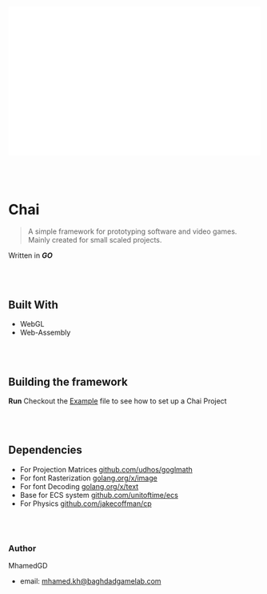 <br>

![Chai Logo](Assets/Chai_Logo.png)

<br><br>
# Chai

>   A simple framework for prototyping software and video games. Mainly created for small scaled projects.


Written in ***GO***

<br><br>

## Built With
* WebGL
* Web-Assembly

<br><br>


## Building the framework

**Run**
Checkout the [Example](https://github.com/mhamedGd/chai_examples) file to see how to set up a Chai Project

<br><br>

## Dependencies
* For Projection Matrices [github.com/udhos/goglmath](https://github.com/udhos/goglmath)
* For font Rasterization [golang.org/x/image](https://golang.org/x/image)
* For font Decoding [golang.org/x/text](https://org/x/text)
* Base for ECS system [github.com/unitoftime/ecs](https://github.com/unitoftime/ecs)
* For Physics [github.com/jakecoffman/cp](https://github.com/jakecoffman/cp)

<br><br>

### Author
MhamedGD
* email: mhamed.kh@baghdadgamelab.com